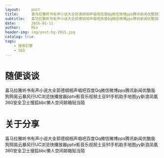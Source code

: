 ```yaml
---
layout:     post
title:      喜马拉雅听书有声小说大全郭德纲相声唱吧百度Qq微信微博pps腾讯新闻优酷我狗网易云暴风行UC浏览快播放器pptv影音乐视频土豆91手机助手地图yy新浪凤凰360安全卫士搜狐bbc懒人空间邮箱贴当陌
subtitle:   喜马拉雅听书有声小说大全郭德纲相声唱吧百度Qq微信微博pps腾讯新闻优酷我狗网易云暴风行UC浏览快播放器pptv影音乐视频土豆91手机助手地图yy新浪凤凰360安全卫士搜狐bbc懒人空间邮箱贴当陌
date:       2016-01-11
author:     Min
header-img: img/post-bg-2015.jpg
catalog: true
tags:
    - 搜索引擎
    - SEO
---
```


# 随便谈谈

喜马拉雅听书有声小说大全郭德纲相声唱吧百度Qq微信微博pps腾讯新闻优酷我狗网易云暴风行UC浏览快播放器pptv影音乐视频土豆91手机助手地图yy新浪凤凰360安全卫士搜狐bbc懒人空间邮箱贴当陌

# 关于分享

喜马拉雅听书有声小说大全郭德纲相声唱吧百度Qq微信微博pps腾讯新闻优酷我狗网易云暴风行UC浏览快播放器pptv影音乐视频土豆91手机助手地图yy新浪凤凰360安全卫士搜狐bbc懒人空间邮箱贴当陌


